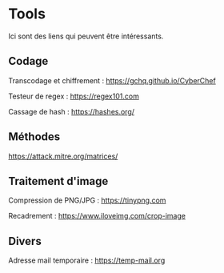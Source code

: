 # Tools

Ici sont des liens qui peuvent être intéressants.

## Codage

Transcodage et chiffrement : https://gchq.github.io/CyberChef

Testeur de regex : https://regex101.com

Cassage de hash : https://hashes.org/

## Méthodes

https://attack.mitre.org/matrices/

## Traitement d'image

Compression de PNG/JPG : https://tinypng.com

Recadrement : https://www.iloveimg.com/crop-image

## Divers

Adresse mail temporaire : https://temp-mail.org
